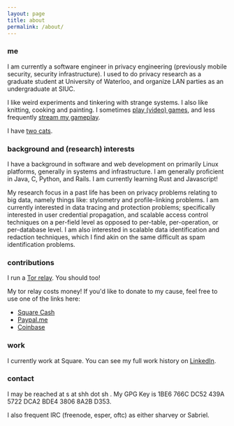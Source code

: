 ```yaml
---
layout: page
title: about
permalink: /about/
---
```


### me

I am currently a software engineer in privacy engineering (previously mobile security, security infrastructure). I used to do privacy research as a graduate student at University of Waterloo, and organize LAN parties as an undergraduate at SIUC.

I like weird experiments and tinkering with strange systems. I also like knitting, cooking and painting. I sometimes [play (video) games](https://steamcommunity.com/id/worldwise001), and less frequently [stream my gameplay](https://www.twitch.tv/worldwise001).

I have [two cats](https://www.instagram.com/sprinks_n_izzy).

### background and (research) interests

I have a background in software and web development on primarily Linux platforms, generally in systems and infrastructure. I am generally proficient in Java, C, Python, and Rails. I am currently learning Rust and Javascript!

My research focus in a past life has been on privacy problems relating to big data, namely things like: stylometry and profile-linking problems. I am currently interested in data tracing and protection problems; specifically interested in user credential propagation, and scalable access control techniques on a per-field level as opposed to per-table, per-operation, or per-database level. I am also interested in scalable data identification and redaction techniques, which I find akin on the same difficult as spam identification problems.

### contributions
I run a [Tor relay](https://atlas.torproject.org/#details/39F096961ED2576975C866D450373A9913AFDC92). You should too!

My tor relay costs money! If you'd like to donate to my cause, feel free to use one of the links here:
* [Square Cash](https://cash.me/$shh)
* [Paypal.me](https://www.paypal.me/worldwise001)
* [Coinbase](https://www.coinbase.com/worldwise001)

### work
I currently work at Square. You can see my full work history on [LinkedIn](https://www.linkedin.com/in/shharvey).

### contact
I may be reached at s at shh dot sh . My GPG Key is 1BE6 766C DC52 439A 5722 DCA2 BDE4 3806 8A2B D353.

I also frequent IRC (freenode, esper, oftc) as either sharvey or Sabriel.
